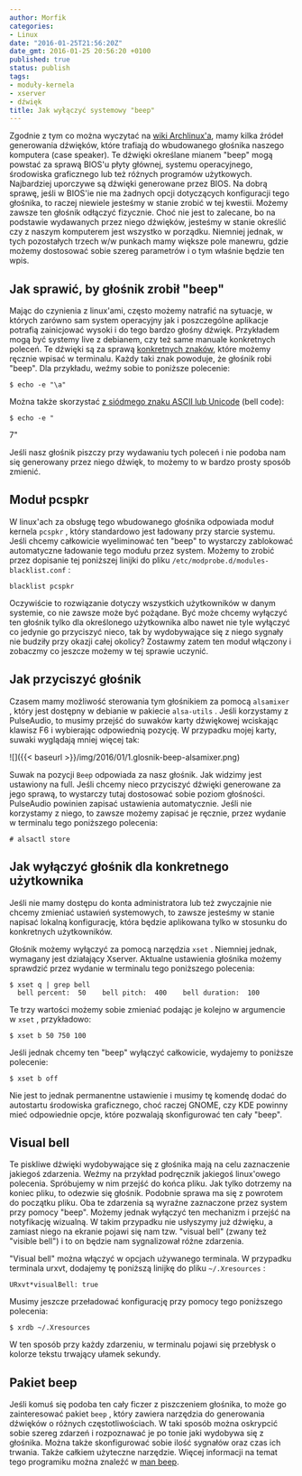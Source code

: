 ```yaml
---
author: Morfik
categories:
- Linux
date: "2016-01-25T21:56:20Z"
date_gmt: 2016-01-25 20:56:20 +0100
published: true
status: publish
tags:
- moduły-kernela
- xserver
- dźwięk
title: Jak wyłączyć systemowy "beep"
---
```


Zgodnie z tym co można wyczytać na [wiki
Archlinux'a](https://wiki.archlinux.org/index.php/Disable_PC_speaker_beep), mamy kilka źródeł
generowania dźwięków, które trafiają do wbudowanego głośnika naszego komputera (case speaker). Te
dźwięki określane mianem "beep" mogą powstać za sprawą BIOS'u płyty głównej, systemu operacyjnego,
środowiska graficznego lub też różnych programów użytkowych. Najbardziej uporczywe są dźwięki
generowane przez BIOS. Na dobrą sprawę, jeśli w BIOS'ie nie ma żadnych opcji dotyczących
konfiguracji tego głośnika, to raczej niewiele jesteśmy w stanie zrobić w tej kwestii. Możemy zawsze
ten głośnik odłączyć fizycznie. Choć nie jest to zalecane, bo na podstawie wydawanych przez niego
dźwięków, jesteśmy w stanie określić czy z naszym komputerem jest wszystko w porządku. Niemniej
jednak, w tych pozostałych trzech w/w punkach mamy większe pole manewru, gdzie możemy dostosować
sobie szereg parametrów i o tym właśnie będzie ten wpis.

<!--more-->
## Jak sprawić, by głośnik zrobił "beep"

Mając do czynienia z linux'ami, często możemy natrafić na sytuacje, w których zarówno sam system
operacyjny jak i poszczególne aplikacje potrafią zainicjować wysoki i do tego bardzo głośny dźwięk.
Przykładem mogą być systemy live z debianem, czy też same manuale konkretnych poleceń. Te dźwięki są
za sprawą [konkretnych
znaków](https://unix.stackexchange.com/questions/1974/how-do-i-make-my-pc-speaker-beep), które
możemy ręcznie wpisać w terminalu. Każdy taki znak powoduje, że głośnik robi "beep". Dla przykładu,
weźmy sobie to poniższe polecenie:

    $ echo -e "\a"

Można także skorzystać [z siódmego znaku ASCII lub
Unicode](https://en.wikipedia.org/wiki/Bell_character) (bell code):

    $ echo -e "

7"

Jeśli nasz głośnik piszczy przy wydawaniu tych poleceń i nie podoba nam się generowany przez niego
dźwięk, to możemy to w bardzo prosty sposób zmienić.

## Moduł pcspkr

W linux'ach za obsługę tego wbudowanego głośnika odpowiada moduł kernela `pcspkr` , który
standardowo jest ładowany przy starcie systemu. Jeśli chcemy całkowicie wyeliminować ten "beep" to
wystarczy zablokować automatyczne ładowanie tego modułu przez system. Możemy to zrobić przez
dopisanie tej poniższej linijki do pliku `/etc/modprobe.d/modules-blacklist.conf` :

    blacklist pcspkr

Oczywiście to rozwiązanie dotyczy wszystkich użytkowników w danym systemie, co nie zawsze może być
pożądane. Być może chcemy wyłączyć ten głośnik tylko dla określonego użytkownika albo nawet nie tyle
wyłączyć co jedynie go przyciszyć nieco, tak by wydobywające się z niego sygnały nie budziły przy
okazji całej okolicy? Zostawmy zatem ten moduł włączony i zobaczmy co jeszcze możemy w tej sprawie
uczynić.

## Jak przyciszyć głośnik

Czasem mamy możliwość sterowania tym głośnikiem za pomocą `alsamixer` , który jest dostępny w
debianie w pakiecie `alsa-utils` . Jeśli korzystamy z PulseAudio, to musimy przejść do suwaków karty
dźwiękowej wciskając klawisz F6 i wybierając odpowiednią pozycję. W przypadku mojej karty, suwaki
wyglądają mniej więcej tak:

![]({{< baseurl >}}/img/2016/01/1.glosnik-beep-alsamixer.png)

Suwak na pozycji `Beep` odpowiada za nasz głośnik. Jak widzimy jest ustawiony na full. Jeśli chcemy
nieco przyciszyć dźwięki generowane za jego sprawą, to wystarczy tutaj dostosować sobie poziom
głośności. PulseAudio powinien zapisać ustawienia automatycznie. Jeśli nie korzystamy z niego, to
zawsze możemy zapisać je ręcznie, przez wydanie w terminalu tego poniższego polecenia:

    # alsactl store

## Jak wyłączyć głośnik dla konkretnego użytkownika

Jeśli nie mamy dostępu do konta administratora lub też zwyczajnie nie chcemy zmieniać ustawień
systemowych, to zawsze jesteśmy w stanie napisać lokalną konfigurację, która będzie aplikowana tylko
w stosunku do konkretnych użytkowników.

Głośnik możemy wyłączyć za pomocą narzędzia `xset` . Niemniej jednak, wymagany jest działający
Xserver. Aktualne ustawienia głośnika możemy sprawdzić przez wydanie w terminalu tego poniższego
polecenia:

    $ xset q | grep bell
      bell percent:  50    bell pitch:  400    bell duration:  100

Te trzy wartości możemy sobie zmieniać podając je kolejno w argumencie w `xset` , przykładowo:

    $ xset b 50 750 100

Jeśli jednak chcemy ten "beep" wyłączyć całkowicie, wydajemy to poniższe polecenie:

    $ xset b off

Nie jest to jednak permanentne ustawienie i musimy tę komendę dodać do autostartu środowiska
graficznego, choć raczej GNOME, czy KDE powinny mieć odpowiednie opcje, które pozwalają
skonfigurować ten cały "beep".

## Visual bell

Te piskliwe dźwięki wydobywające się z głośnika mają na celu zaznaczenie jakiegoś zdarzenia. Weźmy
na przykład podręcznik jakiegoś linux'owego polecenia. Spróbujemy w nim przejść do końca pliku. Jak
tylko dotrzemy na koniec pliku, to odezwie się głośnik. Podobnie sprawa ma się z powrotem do
początku pliku. Oba te zdarzenia są wyraźne zaznaczone przez system przy pomocy "beep". Możemy
jednak wyłączyć ten mechanizm i przejść na notyfikację wizualną. W takim przypadku nie usłyszymy już
dźwięku, a zamiast niego na ekranie pojawi się nam tzw. "visual bell" (zwany też "visible bell") i
to on będzie nam sygnalizował różne zdarzenia.

"Visual bell" można włączyć w opcjach używanego terminala. W przypadku terminala urxvt, dodajemy tę
poniższą linijkę do pliku `~/.Xresources` :

    URxvt*visualBell: true

Musimy jeszcze przeładować konfigurację przy pomocy tego poniższego polecenia:

    $ xrdb ~/.Xresources

W ten sposób przy każdy zdarzeniu, w terminalu pojawi się przebłysk o kolorze tekstu trwający ułamek
sekundy.

## Pakiet beep

Jeśli komuś się podoba ten cały ficzer z piszczeniem głośnika, to może go zainteresować pakiet
`beep` , który zawiera narzędzia do generowania dźwięków o różnych częstotliwościach. W taki sposób
można oskrypcić sobie szereg zdarzeń i rozpoznawać je po tonie jaki wydobywa się z głośnika. Można
także skonfigurować sobie ilość sygnałów oraz czas ich trwania. Także całkiem użyteczne narzędzie.
Więcej informacji na temat tego programiku można znaleźć w [man
beep](http://manpages.ubuntu.com/manpages/wily/en/man1/beep.1.html).
